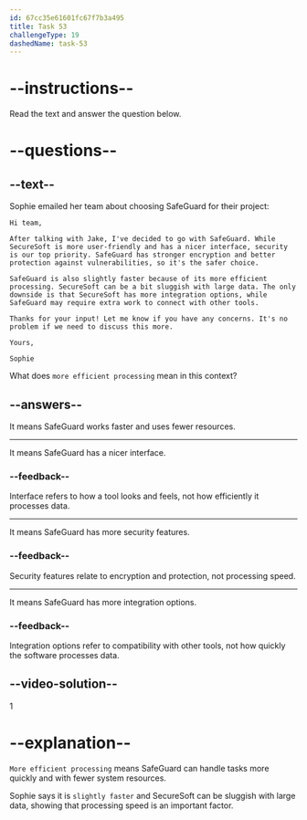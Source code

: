 ```yaml
---
id: 67cc35e61601fc67f7b3a495
title: Task 53
challengeType: 19
dashedName: task-53
---
```


<!-- READING -->

# --instructions--

Read the text and answer the question below.

# --questions--

## --text--

Sophie emailed her team about choosing SafeGuard for their project:

`Hi team,`

`After talking with Jake, I've decided to go with SafeGuard. While SecureSoft is more user-friendly and has a nicer interface, security is our top priority. SafeGuard has stronger encryption and better protection against vulnerabilities, so it's the safer choice.`

`SafeGuard is also slightly faster because of its more efficient processing. SecureSoft can be a bit sluggish with large data. The only downside is that SecureSoft has more integration options, while SafeGuard may require extra work to connect with other tools.`

`Thanks for your input! Let me know if you have any concerns. It's no problem if we need to discuss this more.`

`Yours,`

`Sophie`

What does `more efficient processing` mean in this context?

## --answers--

It means SafeGuard works faster and uses fewer resources.

---

It means SafeGuard has a nicer interface.

### --feedback--

Interface refers to how a tool looks and feels, not how efficiently it processes data.

---

It means SafeGuard has more security features.

### --feedback--

Security features relate to encryption and protection, not processing speed.

---

It means SafeGuard has more integration options.

### --feedback--

Integration options refer to compatibility with other tools, not how quickly the software processes data.

## --video-solution--

1

# --explanation--

`More efficient processing` means SafeGuard can handle tasks more quickly and with fewer system resources.

Sophie says it is `slightly faster` and SecureSoft can be sluggish with large data, showing that processing speed is an important factor.  
